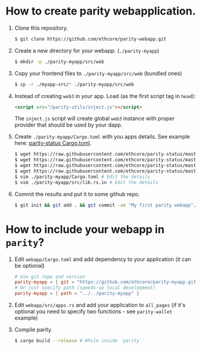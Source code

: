 # How to create parity webapplication.
1. Clone this repository.
   
   ```bash
   $ git clone https://github.com/ethcore/parity-webapp.git
   ```
1. Create a new directory for your webapp. (`./parity-myapp`)

   ```bash
   $ mkdir -p ./parity-myapp/src/web
   ```

1. Copy your frontend files to `./parity-myapp/src/web` (bundled ones)

   ```bash
   $ cp -r ./myapp-src/* ./parity-myapp/src/web
   ```

1. Instead of creating `web3` in your app. Load (as the first script tag in `head`):

   ```html
   <script src="/parity-utils/inject.js"></script>
   ```
  
   The `inject.js` script will create global `web3` instance with proper provider that should be used by your dapp.

1. Create `./parity-myapp/Cargo.toml` with you apps details. See example here: [parity-status Cargo.toml](https://github.com/ethcore/parity-status/blob/master/Cargo.toml).

   ```bash
   $ wget https://raw.githubusercontent.com/ethcore/parity-status/master/Cargo.toml -O ./parity-myapp/Cargo.toml
   $ wget https://raw.githubusercontent.com/ethcore/parity-status/master/build.rs -O ./parity-myapp/build.rs
   $ wget https://raw.githubusercontent.com/ethcore/parity-status/master/src/lib.rs -O ./parity-myapp/src/lib.rs
   $ wget https://raw.githubusercontent.com/ethcore/parity-status/master/src/lib.rs.in -O ./parity-myapp/src/lib.rs.in
   $ vim ./parity-myapp/Cargo.toml # Edit the details
   $ vim ./parity-myapp/src/lib.rs.in # Edit the details
   ```

1. Commit the results and put it to some github repo.

   ```bash
   $ git init && git add . && git commit -am "My first parity webapp".
   ```

# How to include your webapp in `parity`?
1. Edit `webapp/Cargo.toml` and add dependency to your application (it can be optional)

   ```toml
   # Use git repo and version
   parity-myapp = { git = "https://github.com/ethcore/parity-myapp.git", version = "0.1.0" }
   # Or just specify path (speeds-up local development)
   parity-myapp = { path = "../../parity-myapp" }
   ```

1. Edit `webapp/src/apps.rs` and add your application to `all_pages` (if it's optional you need to specify two functions - see `parity-wallet` example)
1. Compile parity.
   
   ```bash
   $ cargo build --release # While inside `parity`
   ```
